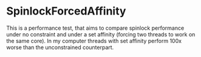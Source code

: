 # SpinlockForcedAffinity

This is a performance test, that aims to compare spinlock performance under no constraint and under a set affinity (forcing two threads to work on the same core).
In my computer threads with set affinity perform 100x worse than the unconstrained counterpart.
